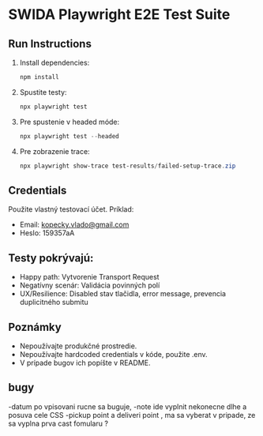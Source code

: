 # SWIDA Playwright E2E Test Suite

## Run Instructions

1. Install dependencies:
   ```powershell
   npm install
   ```
2. Spustite testy:
   ```powershell
   npx playwright test
   ```
3. Pre spustenie v headed móde:
   ```powershell
   npx playwright test --headed
   ```
4. Pre zobrazenie trace:
   ```powershell
   npx playwright show-trace test-results/failed-setup-trace.zip
   ```

## Credentials
Použite vlastný testovací účet. Príklad:
- Email: kopecky.vlado@gmail.com
- Heslo: 159357aA

## Testy pokrývajú:
- Happy path: Vytvorenie Transport Request
- Negatívny scenár: Validácia povinných polí
- UX/Resilience: Disabled stav tlačidla, error message, prevencia duplicitného submitu

## Poznámky
- Nepoužívajte produkčné prostredie.
- Nepoužívajte hardcoded credentials v kóde, použite .env.
- V prípade bugov ich popíšte v README.

## bugy

-datum po vpisovani rucne sa buguje, 
-note ide vyplnit nekonecne dlhe a posuva cele CSS
-pickup point a deliveri point , ma sa vyberat v pripade, ze sa vyplna prva cast fomularu ?
